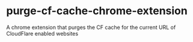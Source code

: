 # purge-cf-cache-chrome-extension
A chrome extension that purges the CF cache for the current URL of CloudFlare enabled websites
